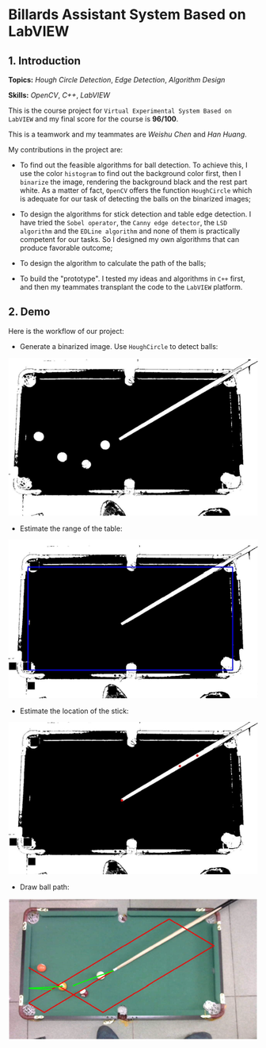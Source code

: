 # Billards Assistant System Based on LabVIEW

## 1. Introduction

**Topics:** _Hough Circle Detection_, _Edge Detection_, _Algorithm Design_

**Skills:** _OpenCV_, _C++_, _LabVIEW_

This is the course project for `Virtual Experimental System Based on LabVIEW` and my final score for the course is **96/100**.

This is a teamwork and my teammates are _Weishu Chen_ and _Han Huang_.

My contributions in the project are:

- To find out the feasible algorithms for ball detection. To achieve this, I use the color `histogram` to find out the background color first, then I `binarize` the image, rendering the background black and the rest part white. As a matter of fact, `OpenCV` offers the function `HoughCircle` which is adequate for our task of detecting the balls on the binarized images;

- To design the algorithms for stick detection and table edge detection. I have tried the `Sobel operator`, the `Canny edge detector`, the `LSD algorithm` and the `EDLine algorithm` and none of them is practically competent for our tasks. So I designed my own algorithms that can produce favorable outcome;

- To design the algorithm to calculate the path of the balls;

- To build the "prototype". I tested my ideas and algorithms in `C++` first, and then my teammates transplant the code to the `LabVIEW` platform.

## 2. Demo

Here is the workflow of our project:

- Generate a binarized image. Use `HoughCircle` to detect balls:

![](/Asset/fig1.png)

- Estimate the range of the table:

![](/Asset/fig3.png)

- Estimate the location of the stick:

![](/Asset/fig4.png)

- Draw ball path:

![](/Asset/fig5.png)
